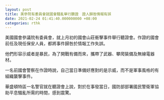 ```yaml
---
layout: post
title: 美參院有委員會就國會騷亂舉行聽證　證人歸咎情報有誤
date: 2021-02-24 01:41:40.000000000 +08:00
categories: rthk
---
```


美國國會參議院有委員會，就上月初的國會山莊衝擊事件舉行聽證會。作證的國會前任及現任保安人員，都將事件歸咎於情報工作失誤。

他們形容示威者是暴民，為了開戰有備而來，攜帶了武器、攀爬裝備及無線電器材。

一名前國會警察在作證時說，自己當日準備好應對的是示威，而不是軍事風格的有組織襲擊事件。

華盛頓特區一名警官就在聽證會上說，對於在事發當日，國防部部署國民警衛軍協助平息騷亂所需的時間，感到震驚。
